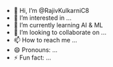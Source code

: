 - 👋 Hi, I’m @RajivKulkarniC8
- 👀 I’m interested in ...
- 🌱 I’m currently learning AI & ML
- 💞️ I’m looking to collaborate on ...
- 📫 How to reach me ...
- 😄 Pronouns: ...
- ⚡ Fun fact: ...

<!---
RajivKulkarniC8/RajivKulkarniC8 is a ✨ special ✨ repository because its `README.md` (this file) appears on your GitHub profile.
You can click the Preview link to take a look at your changes.
--->

